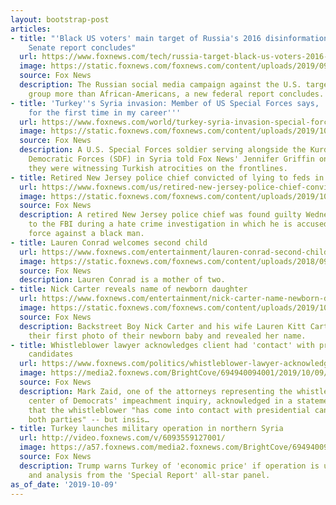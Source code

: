```yaml
---
layout: bootstrap-post
articles:
- title: "'Black US voters' main target of Russia's 2016 disinformation campaign,
    Senate report concludes"
  url: https://www.foxnews.com/tech/russia-target-black-us-voters-2016-disinformation
  image: https://static.foxnews.com/foxnews.com/content/uploads/2019/09/facebook-logo-getty-images.jpg
  source: Fox News
  description: The Russian social media campaign against the U.S. targeted no single
    group more than African-Americans, a new federal report concludes.
- title: 'Turkey''s Syria invasion: Member of US Special Forces says, ''I am ashamed
    for the first time in my career'''
  url: https://www.foxnews.com/world/turkey-syria-invasion-special-forces-soldier-kurds
  image: https://static.foxnews.com/foxnews.com/content/uploads/2019/10/us-syria.jpg
  source: Fox News
  description: A U.S. Special Forces soldier serving alongside the Kurdish-led Syrian
    Democratic Forces (SDF) in Syria told Fox News' Jennifer Griffin on Wednesday
    they were witnessing Turkish atrocities on the frontlines.
- title: Retired New Jersey police chief convicted of lying to feds in hate probe
  url: https://www.foxnews.com/us/retired-new-jersey-police-chief-convicted-of-lying-to-feds-in-hate-probe
  image: https://static.foxnews.com/foxnews.com/content/uploads/2019/10/PD.jpg
  source: Fox News
  description: A retired New Jersey police chief was found guilty Wednesday of lying
    to the FBI during a hate crime investigation in which he is accused of using excessive
    force against a black man.
- title: Lauren Conrad welcomes second child
  url: https://www.foxnews.com/entertainment/lauren-conrad-second-child
  image: https://static.foxnews.com/foxnews.com/content/uploads/2018/09/Lauren-Conrad-e1449101232595-aba51a1b96761510VgnVCM100000d7c1a8c0____.jpg
  source: Fox News
  description: Lauren Conrad is a mother of two.
- title: Nick Carter reveals name of newborn daughter
  url: https://www.foxnews.com/entertainment/nick-carter-name-newborn-daughter
  image: https://static.foxnews.com/foxnews.com/content/uploads/2019/10/GettyImages-1176065995.jpg
  source: Fox News
  description: Backstreet Boy Nick Carter and his wife Lauren Kitt Carter have shared
    their first photo of their newborn baby and revealed her name.
- title: Whistleblower lawyer acknowledges client had 'contact' with presidential
    candidates
  url: https://www.foxnews.com/politics/whistleblower-lawyer-acknowledges-client-had-contact-with-presidential-candidates
  image: https://media2.foxnews.com/BrightCove/694940094001/2019/10/09/694940094001_6093540324001_6093539139001-vs.jpg
  source: Fox News
  description: Mark Zaid, one of the attorneys representing the whistleblower at the
    center of Democrats' impeachment inquiry, acknowledged in a statement on Wednesday
    that the whistleblower "has come into contact with presidential candidates from
    both parties" -- but insis…
- title: Turkey launches military operation in northern Syria
  url: http://video.foxnews.com/v/6093559127001/
  image: https://a57.foxnews.com/media2.foxnews.com/BrightCove/694940094001/2019/10/09/640/360/694940094001_6093562963001_6093559127001-vs.jpg
  source: Fox News
  description: Trump warns Turkey of 'economic price' if operation is unfair; reaction
    and analysis from the 'Special Report' all-star panel.
as_of_date: '2019-10-09'
---
```


